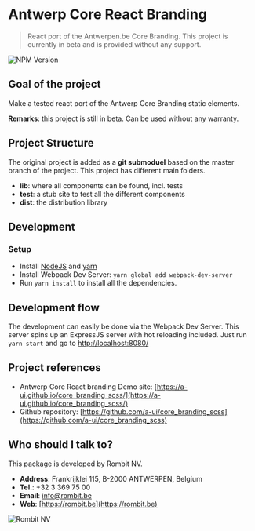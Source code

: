 # Antwerp Core React Branding
> React port of the Antwerpen.be Core Branding. This project is currently in beta and is provided without any support.

![NPM Version](https://img.shields.io/npm/v/antwerp-core-react-branding/beta.svg)

## Goal of the project
Make a tested react port of the Antwerp Core Branding static elements. 

**Remarks**: this project is still in beta. Can be used without any warranty.

## Project Structure
The original project is added as a **git submoduel** based on the master branch of the project.
This project has different main folders. 

- **lib**: where all components can be found, incl. tests
- **test**: a stub site to test all the different components
- **dist**: the distribution library

## Development

### Setup
- Install [NodeJS](https://nodejs.org/en/download/) and [yarn](https://yarnpkg.com/lang/en/docs/install/)
- Install Webpack Dev Server: `yarn global add webpack-dev-server`
- Run `yarn install` to install all the dependencies.

## Development flow
The development can easily be done via the Webpack Dev Server. This server spins up an ExpressJS server
with hot reloading included. Just run `yarn start` and go to [http://localhost:8080/](http://localhost:8080/)

## Project references
- Antwerp Core React branding Demo site: [https://a-ui.github.io/core_branding_scss/](https://a-ui.github.io/core_branding_scss/)
- Github repository: [https://github.com/a-ui/core_branding_scss](https://github.com/a-ui/core_branding_scss)

## Who should I talk to?
This package is developed by Rombit NV. 
- **Address**: Frankrijklei 115, B-2000 ANTWERPEN, Belgium
- **Tel.**: +32 3 369 75 00
- **Email**: [info@rombit.be](info@rombit.be)
- **Web**: [https://rombit.be](https://rombit.be)

![Rombit NV](https://rombit.s3-eu-west-1.amazonaws.com/uploads/press_asset/image/2/9800b5ff-70e8-4df5-8292-f77b55434cdb.jpg)
